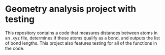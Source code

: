 # Geometry analysis project with testing

This repository contains a code that measures distances between atoms in an .xyz file, determines if these atoms qualify as a bond, and outputs the list of bond lengths.  This project also features testing for all of the functions in the code.
